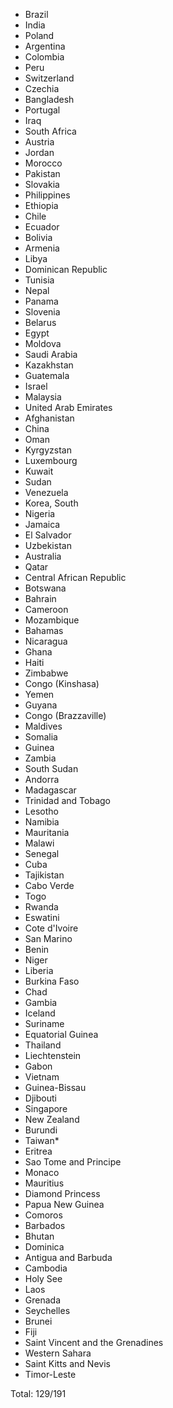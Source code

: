 * Brazil
* India
* Poland
* Argentina
* Colombia
* Peru
* Switzerland
* Czechia
* Bangladesh
* Portugal
* Iraq
* South Africa
* Austria
* Jordan
* Morocco
* Pakistan
* Slovakia
* Philippines
* Ethiopia
* Chile
* Ecuador
* Bolivia
* Armenia
* Libya
* Dominican Republic
* Tunisia
* Nepal
* Panama
* Slovenia
* Belarus
* Egypt
* Moldova
* Saudi Arabia
* Kazakhstan
* Guatemala
* Israel
* Malaysia
* United Arab Emirates
* Afghanistan
* China
* Oman
* Kyrgyzstan
* Luxembourg
* Kuwait
* Sudan
* Venezuela
* Korea, South
* Nigeria
* Jamaica
* El Salvador
* Uzbekistan
* Australia
* Qatar
* Central African Republic
* Botswana
* Bahrain
* Cameroon
* Mozambique
* Bahamas
* Nicaragua
* Ghana
* Haiti
* Zimbabwe
* Congo (Kinshasa)
* Yemen
* Guyana
* Congo (Brazzaville)
* Maldives
* Somalia
* Guinea
* Zambia
* South Sudan
* Andorra
* Madagascar
* Trinidad and Tobago
* Lesotho
* Namibia
* Mauritania
* Malawi
* Senegal
* Cuba
* Tajikistan
* Cabo Verde
* Togo
* Rwanda
* Eswatini
* Cote d'Ivoire
* San Marino
* Benin
* Niger
* Liberia
* Burkina Faso
* Chad
* Gambia
* Iceland
* Suriname
* Equatorial Guinea
* Thailand
* Liechtenstein
* Gabon
* Vietnam
* Guinea-Bissau
* Djibouti
* Singapore
* New Zealand
* Burundi
* Taiwan*
* Eritrea
* Sao Tome and Principe
* Monaco
* Mauritius
* Diamond Princess
* Papua New Guinea
* Comoros
* Barbados
* Bhutan
* Dominica
* Antigua and Barbuda
* Cambodia
* Holy See
* Laos
* Grenada
* Seychelles
* Brunei
* Fiji
* Saint Vincent and the Grenadines
* Western Sahara
* Saint Kitts and Nevis
* Timor-Leste

Total: 129/191